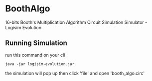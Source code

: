 # BoothAlgo
16-bits Booth's Multiplication Algorithm Circuit Simulation
Simulator - Logisim Evolution

## Running Simulation

run this command on your cli
```
java -jar logisim-evolution.jar
```

the simulation will pop up
then click 'file' and open 'booth_algo.circ'
